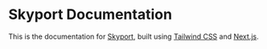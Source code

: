 # Skyport Documentation

This is the documentation for [Skyport](https://github.com/skyportlabs/panel), built using [Tailwind CSS](https://tailwindcss.com) and [Next.js](https://nextjs.org).
